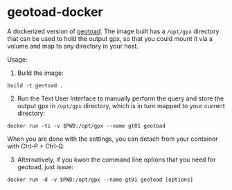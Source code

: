 # geotoad-docker

A dockerized version of [geotoad](https://github.com/HughP/geotoad). The image built has a `/opt/gpx` directory that can be used to hold the output gpx, so that you could mount it via a volume and map to any directory in your host.

Usage:

1. Build the image:

```
build -t geotoad .
```
2. Run the Text User Interface to manually perform the query and store the output gpx in `/opt/gpx` directory, which is in turn mapped to your current directory:

```
docker run -ti -v $PWD:/opt/gpx --name gt01 geotoad
```

When you are done with the settings, you can detach from your container with Ctrl-P + Ctrl-Q.

3. Alternatively, if you kwon the command line options that you need for geotoad, just issue:

```
docker run -d -v $PWD:/opt/gpx --name gt01 geotoad [options]
```
